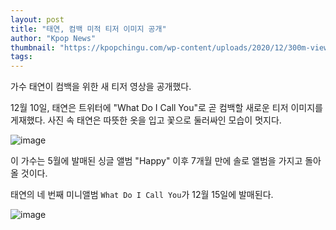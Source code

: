 ```yaml
---
layout: post
title: "태연, 컴백 미적 티저 이미지 공개"
author: "Kpop News"
thumbnail: "https://kpopchingu.com/wp-content/uploads/2020/12/300m-views-57-890x512.png"
tags: 
---
```



가수 태연이 컴백을 위한 새 티저 영상을 공개했다.

12월 10일, 태연은 트위터에 "What Do I Call You"로 곧 컴백할 새로운 티저 이미지를 게재했다. 사진 속 태연은 따뜻한 옷을 입고 꽃으로 둘러싸인 모습이 멋지다.

![image](https://kpopchingu.com/wp-content/uploads/2020/12/41.png)

이 가수는 5월에 발매된 싱글 앨범 "Happy" 이후 7개월 만에 솔로 앨범을 가지고 돌아올 것이다.

태연의 네 번째 미니앨범 `What Do I Call You`가 12월 15일에 발매된다.

![image](https://kpopchingu.com/wp-content/uploads/2020/12/44.png)